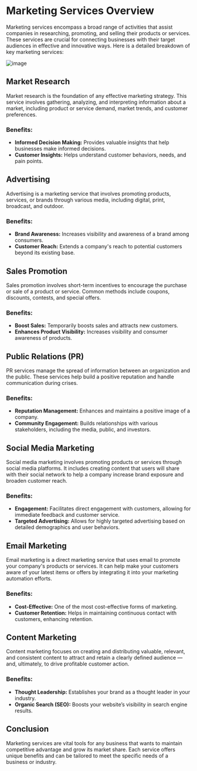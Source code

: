 # Marketing Services Overview

Marketing services encompass a broad range of activities that assist companies in researching, promoting, and selling their products or services. These services are crucial for connecting businesses with their target audiences in effective and innovative ways. Here is a detailed breakdown of key marketing services:


![image](https://github.com/Collegehive/Aims_notes/assets/159722383/9e801141-497b-46d1-ae43-2166be75b009)


## Market Research
Market research is the foundation of any effective marketing strategy. This service involves gathering, analyzing, and interpreting information about a market, including product or service demand, market trends, and customer preferences.

### Benefits:
- **Informed Decision Making:** Provides valuable insights that help businesses make informed decisions.
- **Customer Insights:** Helps understand customer behaviors, needs, and pain points.

## Advertising
Advertising is a marketing service that involves promoting products, services, or brands through various media, including digital, print, broadcast, and outdoor.

### Benefits:
- **Brand Awareness:** Increases visibility and awareness of a brand among consumers.
- **Customer Reach:** Extends a company's reach to potential customers beyond its existing base.

## Sales Promotion
Sales promotion involves short-term incentives to encourage the purchase or sale of a product or service. Common methods include coupons, discounts, contests, and special offers.

### Benefits:
- **Boost Sales:** Temporarily boosts sales and attracts new customers.
- **Enhances Product Visibility:** Increases visibility and consumer awareness of products.

## Public Relations (PR)
PR services manage the spread of information between an organization and the public. These services help build a positive reputation and handle communication during crises.

### Benefits:
- **Reputation Management:** Enhances and maintains a positive image of a company.
- **Community Engagement:** Builds relationships with various stakeholders, including the media, public, and investors.

## Social Media Marketing
Social media marketing involves promoting products or services through social media platforms. It includes creating content that users will share with their social network to help a company increase brand exposure and broaden customer reach.

### Benefits:
- **Engagement:** Facilitates direct engagement with customers, allowing for immediate feedback and customer service.
- **Targeted Advertising:** Allows for highly targeted advertising based on detailed demographics and user behaviors.

## Email Marketing
Email marketing is a direct marketing service that uses email to promote your company's products or services. It can help make your customers aware of your latest items or offers by integrating it into your marketing automation efforts.

### Benefits:
- **Cost-Effective:** One of the most cost-effective forms of marketing.
- **Customer Retention:** Helps in maintaining continuous contact with customers, enhancing retention.

## Content Marketing
Content marketing focuses on creating and distributing valuable, relevant, and consistent content to attract and retain a clearly defined audience — and, ultimately, to drive profitable customer action.

### Benefits:
- **Thought Leadership:** Establishes your brand as a thought leader in your industry.
- **Organic Search (SEO):** Boosts your website’s visibility in search engine results.

## Conclusion
Marketing services are vital tools for any business that wants to maintain competitive advantage and grow its market share. Each service offers unique benefits and can be tailored to meet the specific needs of a business or industry.

